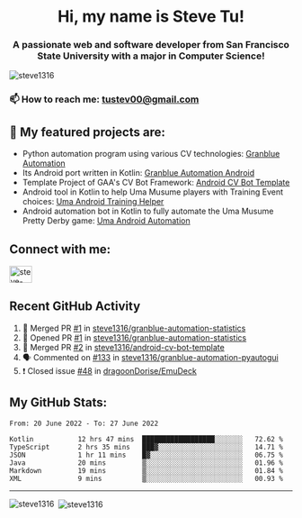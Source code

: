 <h1 align="center">Hi, my name is Steve Tu!</h1>
<h3 align="center">A passionate web and software developer from San Francisco State University with a major in Computer Science!</h3>

<p align="left"> <img src="https://komarev.com/ghpvc/?username=steve1316&label=Profile%20views&color=0e75b6&style=flat" alt="steve1316" /> </p>

### 📫 How to reach me: **tustev00@gmail.com**

## 🔭 My featured projects are:
- Python automation program using various CV technologies: [Granblue Automation](https://github.com/steve1316/granblue-automation-pyautogui)
- Its Android port written in Kotlin: [Granblue Automation Android](https://github.com/steve1316/granblue-automation-android)
- Template Project of GAA's CV Bot Framework: [Android CV Bot Template](https://github.com/steve1316/android-cv-bot-template)
- Android tool in Kotlin to help Uma Musume players with Training Event choices: [Uma Android Training Helper](https://github.com/steve1316/uma-android-training-helper)
- Android automation bot in Kotlin to fully automate the Uma Musume Pretty Derby game: [Uma Android Automation](https://github.com/steve1316/uma-android-automation)

## Connect with me:

<p align="left">
<a href="https://linkedin.com/in/steve-tu-370ba219b" target="blank"><img align="center" src="https://cdn.jsdelivr.net/npm/simple-icons@3.0.1/icons/linkedin.svg" alt="steve-tu-370ba219b" height="30" width="40" /></a>
</p>

## Recent GitHub Activity

<!--START_SECTION:activity-->
1. 🎉 Merged PR [#1](https://github.com/steve1316/granblue-automation-statistics/pull/1) in [steve1316/granblue-automation-statistics](https://github.com/steve1316/granblue-automation-statistics)
2. 💪 Opened PR [#1](https://github.com/steve1316/granblue-automation-statistics/pull/1) in [steve1316/granblue-automation-statistics](https://github.com/steve1316/granblue-automation-statistics)
3. 🎉 Merged PR [#2](https://github.com/steve1316/android-cv-bot-template/pull/2) in [steve1316/android-cv-bot-template](https://github.com/steve1316/android-cv-bot-template)
4. 🗣 Commented on [#133](https://github.com/steve1316/granblue-automation-pyautogui/issues/133) in [steve1316/granblue-automation-pyautogui](https://github.com/steve1316/granblue-automation-pyautogui)
5. ❗️ Closed issue [#48](https://github.com/dragoonDorise/EmuDeck/issues/48) in [dragoonDorise/EmuDeck](https://github.com/dragoonDorise/EmuDeck)
<!--END_SECTION:activity-->

## My GitHub Stats:

<!--START_SECTION:waka-->

```text
From: 20 June 2022 - To: 27 June 2022

Kotlin           12 hrs 47 mins  ██████████████████░░░░░░░   72.62 %
TypeScript       2 hrs 35 mins   ███▓░░░░░░░░░░░░░░░░░░░░░   14.71 %
JSON             1 hr 11 mins    █▓░░░░░░░░░░░░░░░░░░░░░░░   06.75 %
Java             20 mins         ▒░░░░░░░░░░░░░░░░░░░░░░░░   01.96 %
Markdown         19 mins         ▒░░░░░░░░░░░░░░░░░░░░░░░░   01.84 %
XML              9 mins          ▒░░░░░░░░░░░░░░░░░░░░░░░░   00.93 %
```

<!--END_SECTION:waka-->

---

<p><img align="left" src="https://github-readme-stats.vercel.app/api/top-langs?username=steve1316&show_icons=true&locale=en&layout=compact&theme=radical" alt="steve1316" /></p>

<p>&nbsp;<img align="center" src="https://github-readme-stats.vercel.app/api?username=steve1316&show_icons=true&locale=en&count_private=true&theme=radical" alt="steve1316" /></p>

